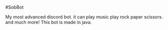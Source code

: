 #SobBot

My most advanced discord bot. it can play music play rock paper scissors. and much more!
This bot is made in java.
